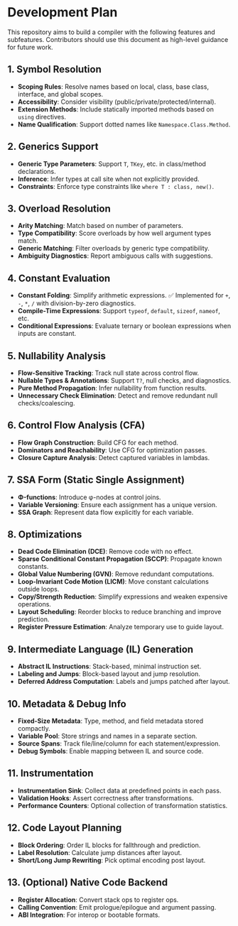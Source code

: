 # Development Plan

This repository aims to build a compiler with the following features and subfeatures. Contributors should use this document as high-level guidance for future work.

## 1. Symbol Resolution
- **Scoping Rules**: Resolve names based on local, class, base class, interface, and global scopes.
- **Accessibility**: Consider visibility (public/private/protected/internal).
- **Extension Methods**: Include statically imported methods based on `using` directives.
- **Name Qualification**: Support dotted names like `Namespace.Class.Method`.

## 2. Generics Support
- **Generic Type Parameters**: Support `T`, `TKey`, etc. in class/method declarations.
- **Inference**: Infer types at call site when not explicitly provided.
- **Constraints**: Enforce type constraints like `where T : class, new()`.

## 3. Overload Resolution
- **Arity Matching**: Match based on number of parameters.
- **Type Compatibility**: Score overloads by how well argument types match.
- **Generic Matching**: Filter overloads by generic type compatibility.
- **Ambiguity Diagnostics**: Report ambiguous calls with suggestions.

## 4. Constant Evaluation
- **Constant Folding**: Simplify arithmetic expressions. ✅ Implemented for `+`, `-`, `*`, `/` with division-by-zero diagnostics.
- **Compile-Time Expressions**: Support `typeof`, `default`, `sizeof`, `nameof`, etc.
- **Conditional Expressions**: Evaluate ternary or boolean expressions when inputs are constant.

## 5. Nullability Analysis
- **Flow-Sensitive Tracking**: Track null state across control flow.
- **Nullable Types & Annotations**: Support `T?`, null checks, and diagnostics.
- **Pure Method Propagation**: Infer nullability from function results.
- **Unnecessary Check Elimination**: Detect and remove redundant null checks/coalescing.

## 6. Control Flow Analysis (CFA)
- **Flow Graph Construction**: Build CFG for each method.
- **Dominators and Reachability**: Use CFG for optimization passes.
- **Closure Capture Analysis**: Detect captured variables in lambdas.

## 7. SSA Form (Static Single Assignment)
- **Φ-functions**: Introduce φ-nodes at control joins.
- **Variable Versioning**: Ensure each assignment has a unique version.
- **SSA Graph**: Represent data flow explicitly for each variable.

## 8. Optimizations
- **Dead Code Elimination (DCE)**: Remove code with no effect.
- **Sparse Conditional Constant Propagation (SCCP)**: Propagate known constants.
- **Global Value Numbering (GVN)**: Remove redundant computations.
- **Loop-Invariant Code Motion (LICM)**: Move constant calculations outside loops.
- **Copy/Strength Reduction**: Simplify expressions and weaken expensive operations.
- **Layout Scheduling**: Reorder blocks to reduce branching and improve prediction.
- **Register Pressure Estimation**: Analyze temporary use to guide layout.

## 9. Intermediate Language (IL) Generation
- **Abstract IL Instructions**: Stack-based, minimal instruction set.
- **Labeling and Jumps**: Block-based layout and jump resolution.
- **Deferred Address Computation**: Labels and jumps patched after layout.

## 10. Metadata & Debug Info
- **Fixed-Size Metadata**: Type, method, and field metadata stored compactly.
- **Variable Pool**: Store strings and names in a separate section.
- **Source Spans**: Track file/line/column for each statement/expression.
- **Debug Symbols**: Enable mapping between IL and source code.

## 11. Instrumentation
- **Instrumentation Sink**: Collect data at predefined points in each pass.
- **Validation Hooks**: Assert correctness after transformations.
- **Performance Counters**: Optional collection of transformation statistics.

## 12. Code Layout Planning
- **Block Ordering**: Order IL blocks for fallthrough and prediction.
- **Label Resolution**: Calculate jump distances after layout.
- **Short/Long Jump Rewriting**: Pick optimal encoding post layout.

## 13. (Optional) Native Code Backend
- **Register Allocation**: Convert stack ops to register ops.
- **Calling Convention**: Emit prologue/epilogue and argument passing.
- **ABI Integration**: For interop or bootable formats.

